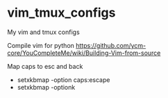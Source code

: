 # vim_tmux_configs
My vim and tmux configs

Compile vim for python
https://github.com/ycm-core/YouCompleteMe/wiki/Building-Vim-from-source

Map caps to esc and back

- setxkbmap -option caps:escape
- setxkbmap -optionk
